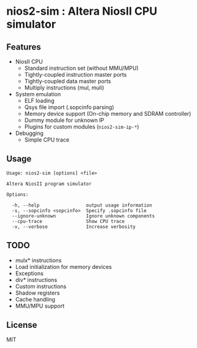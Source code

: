 # nios2-sim : Altera NiosII CPU simulator

## Features
- NiosII CPU
  - Standard instruction set (without MMU/MPU)
  - Tightly-coupled instruction master ports
  - Tightly-coupled data master ports
  - Multiply instructions (mul, muli)
- System emulation
  - ELF loading
  - Qsys file import (.sopcinfo parsing)
  - Memory device support (On-chip memory and SDRAM controller)
  - Dummy module for unknown IP
  - Plugins for custom modules (`nios2-sim-ip-*`)
- Debugging
  - Simple CPU trace

## Usage

```
Usage: nios2-sim [options] <file>

Altera NiosII program simulator

Options:

  -h, --help                 output usage information
  -s, --sopcinfo <sopcinfo>  Specify .sopcinfo file
  --ignore-unknown           Ignore unknown components
  --cpu-trace                Show CPU trace
  -v, --verbose              Increase verbosity
```

## TODO
- mulx* instructions
- Load initialization for memory devices
- Exceptions
- div* instructions
- Custom instructions
- Shadow registers
- Cache handling
- MMU/MPU support

## License

MIT

